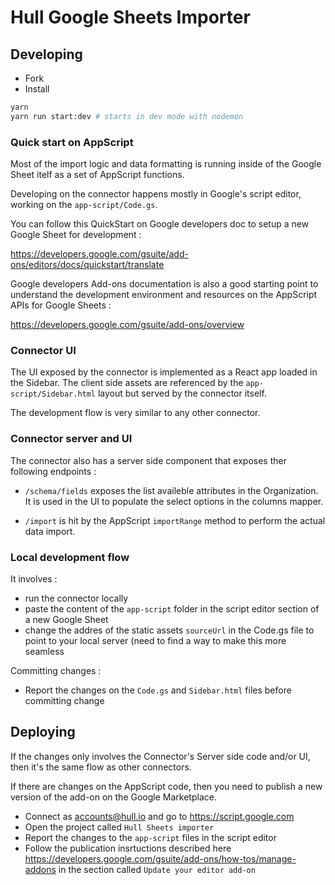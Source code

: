 # Hull Google Sheets Importer

## Developing

- Fork
- Install

```sh
yarn
yarn run start:dev # starts in dev mode with nodemon
```

### Quick start on AppScript

Most of the import logic and data formatting is running inside of the Google Sheet itelf as a set of AppScript functions.

Developing on the connector happens mostly in Google's script editor, working on the `app-script/Code.gs`.


You can follow this QuickStart on Google developers doc to setup a new Google Sheet for development :

https://developers.google.com/gsuite/add-ons/editors/docs/quickstart/translate

Google developers Add-ons documentation is also a good starting point to understand the development environment and resources on the AppScript APIs for Google Sheets :

https://developers.google.com/gsuite/add-ons/overview

### Connector UI

The UI exposed by the connector is implemented as a React app loaded in the Sidebar.
The client side assets are referenced by the `app-script/Sidebar.html` layout but served by the connector itself.

The development flow is very similar to any other connector.


### Connector server and UI

The connector also has a server side component that exposes ther following endpoints :

- `/schema/fields` exposes the list availeble attributes in the Organization. It is used in the UI to populate the select options in the columns mapper.

- `/import` is hit by the AppScript `importRange` method to perform the actual data import.


### Local development flow

It involves :

- run the connector locally
- paste the content of the `app-script` folder in the script editor section of a new Google Sheet
- change the addres of the static assets `sourceUrl` in the Code.gs file to point to your local server (need to find a way to make this more seamless

Committing changes :

- Report the changes on the `Code.gs` and `Sidebar.html` files before committing change

## Deploying

If the changes only involves the Connector's Server side code and/or UI, then it's the same flow as other connectors.

If there are changes on the AppScript code, then you need to publish a new version of the add-on on the Google Marketplace.

- Connect as accounts@hull.io and go to https://script.google.com
- Open the project called `Hull Sheets importer`
- Report the changes to the `app-script` files in the script editor
- Follow the publication insrtuctions described here https://developers.google.com/gsuite/add-ons/how-tos/manage-addons in the section called `Update your editor add-on`
